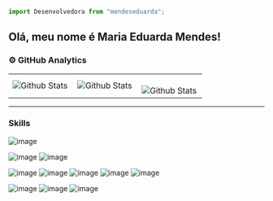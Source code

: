 ```js
import Desenvolvedora from "mendeseduarda";
```

## Olá, meu nome é Maria Eduarda Mendes!

### ⚙️ GitHub Analytics

<table>
  <tr>
    <td>
      <img
        align="left"
        src="https://github-readme-stats.vercel.app/api?username=mendeseduarda&theme=dark&hide_border=false&include_all_commits=true"
        alt="Github Stats"
      />
    </td>
    <td>
      <img
        align="left"
        src="https://github-readme-stats.vercel.app/api/top-langs/?username=mendeseduarda&theme=dark&hide_border=false&include_all_commits=true&count_private=true&layout=compact"
        alt="Github Stats"  
      />
    </td>
    <td>
      <br />
      <img
        align="left"
        src="https://github-readme-streak-stats.herokuapp.com/?user=mendeseduarda&theme=dark&hide_border=false"
        alt="Github Stats"
      />
    </td>
  </tr>
</table>

--- 

###  Skills

![image](https://img.shields.io/badge/Java-ED8B00?style=for-the-badge&logo=java&logoColor=white)

![image](https://img.shields.io/badge/HTML5-E34F26?style=for-the-badge&logo=html5&logoColor=white)
![image](https://img.shields.io/badge/CSS3-1572B6?style=for-the-badge&logo=css3&logoColor=white)

![image](https://img.shields.io/badge/JavaScript-323330?style=for-the-badge&logo=javascript&logoColor=F7DF1E)
![image](https://img.shields.io/badge/Node-047d40?style=for-the-badge&logo=java&logoColor=white)
![image](https://img.shields.io/badge/TypeScript-007ACC?style=for-the-badge&logo=typescript&logoColor=white)
![image](https://img.shields.io/badge/Express.js-404D59?style=for-the-badge)
![image](https://img.shields.io/badge/React-20232A?style=for-the-badge&logo=react&logoColor=61DAFB)

![image](https://img.shields.io/badge/MySQL-007ACC?style=for-the-badge&logo=mysql&logoColor=white)
![image](https://img.shields.io/badge/Firebase-F29D0C?style=for-the-badge&logo=firebase&logoColor=white)
![image](https://img.shields.io/badge/Git-E34F26?style=for-the-badge&logo=git&logoColor=white)
